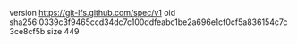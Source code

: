 version https://git-lfs.github.com/spec/v1
oid sha256:0339c3f9465ccd34dc7c100ddfeabc1be2a696e1cf0cf5a836154c7c3ce8cf5b
size 449
